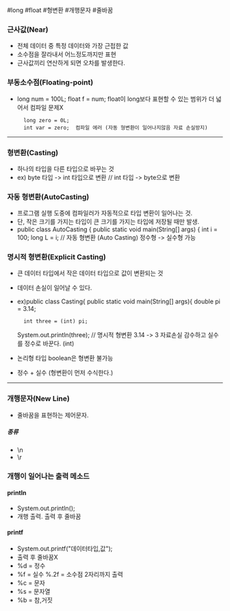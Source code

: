 #long #float #형변환 #개행문자 #줄바꿈 
### 근사값(Near)
- 전체 데이터 중 특정 데이터와 가장 근접한 값 
- 소수점을 잘라내서 어느정도까지만 표현 
- 근사값끼리 연산하게 되면 오차를 발생한다.

### 부동소수점(Floating-point)
- long num = 100L;
  float f = num;  float이 long보다 표현할 수 있는 범위가 더 넓어서 컴파일 문제X
						
		long zero = 0L;
	    int var = zero;  컴파일 에러 (자동 형변환이 일어나지않음 자료 손실방지)

---
### 형변환(Casting)
- 하나의 타입을 다른 타입으로 바꾸는 것
- ex) byte 타입 -> int 타입으로 변환 // int 타입 -> byte으로 변환
### 자동 형변환(AutoCasting)
- 프로그램 실행 도중에 컴파일러가 자동적으로 타입 변환이 일어나는 것.
- 단, 작은 크기를 가지는 타입이 큰 크기를 가지는 타입에 저장될 때만 발생.
- public class AutoCasting {
	public static void main(String[] args) {
		int i = 100;
		long L = i; // 자동 형변환 (Auto Casting) 정수형 -> 실수형 가능 

### 명시적 형변환(Explicit Casting)
- 큰 데이터 타입에서 작은 데이터 타입으로 값이 변환되는 것
- 데이터 손실이 일어날 수 있다.
- ex)public class Casting{
	public static void main(String[] args){
		double pi = 3.14;
		
		int three = (int) pi;
		
	System.out.println(three); // 명시적 형변환 3.14 -> 3 자료손실 감수하고 실수를 정수로 바꾼다. (int)

- 논리형 타입 boolean은 형변환 불가능
- 정수 + 실수 (형변환이 먼저 수식한다.)

---
### 개행문자(New Line)
- 줄바꿈을 표현하는 제어문자.
##### 종류 
- \\n
- \\r

### 개행이 일어나는 출력 메소드
#### println 
- System.out.println(); 
- 개행 출력. 출력 후 줄바꿈

#### printf 
- System.out.printf("데이터타입,값");
- 출력 후 줄바꿈X
- %d = 정수
- %f = 실수  %.2f = 소수점 2자리까지 출력 
- %c = 문자
- %s = 문자열
- %b = 참,거짓